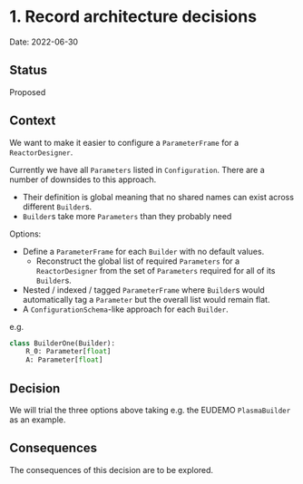 # 1. Record architecture decisions

Date: 2022-06-30

## Status

Proposed

## Context

We want to make it easier to configure a `ParameterFrame` for a `ReactorDesigner`.

Currently we have all `Parameters` listed in `Configuration`. There are a number of downsides to this approach.
* Their definition is global meaning that no shared names can exist across different `Builder`s.
* `Builder`s take more `Parameters` than they probably need


Options:
* Define a `ParameterFrame` for each `Builder` with no default values.
    * Reconstruct the global list of required `Parameters` for a `ReactorDesigner` from
    the set of `Parameters` required for all of its `Builder`s.
* Nested / indexed / tagged `ParameterFrame` where `Builder`s would automatically tag
 a `Parameter` but the overall list would remain flat.
 * A `ConfigurationSchema`-like approach for each `Builder`.

e.g.
 ```python
 class BuilderOne(Builder):
     R_0: Parameter[float]
     A: Parameter[float]

 ```

## Decision

We will trial the three options above taking e.g. the EUDEMO `PlasmaBuilder` as an example.

## Consequences

The consequences of this decision are to be explored.
